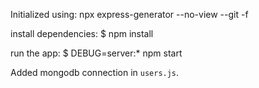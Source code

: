 Initialized using: npx express-generator --no-view --git -f

install dependencies:
$ npm install

run the app:
$ DEBUG=server:\* npm start

Added mongodb connection in `users.js`.
